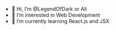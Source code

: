 - 👋 Hi, I’m @LegendOfDark or Ali
- 👀 I’m interested in Web Development
- 🌱 I’m currently learning React.js and JSX

<!---
LegendOfDark/LegendOfDark is a ✨ special ✨ repository because its `README.md` (this file) appears on your GitHub profile.
You can click the Preview link to take a look at your changes.
--->
